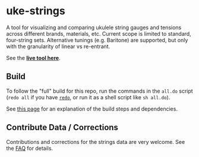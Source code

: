 
# uke-strings

A tool for visualizing and comparing ukulele string gauges and tensions across different brands, materials, etc. Current scope is limited to standard, four-string sets. Alternative tunings (e.g. Baritone) are supported, but only with the granularity of linear vs re-entrant.

See the [**live tool here**](https://tarokuriyama.com/ukestrings).

## Build

To follow the "full" build for this repo, run the commands in the `all.do` script (`redo all` if you have [`redo`](https://redo.readthedocs.io/en/latest/), or run it as a shell script like `sh all.do`).


See [this page](https://tkuriyama.github.io/general/2021/04/22/Building-Elm.html) for an explanation of the build steps and dependencies.


## Contribute Data / Corrections

Contributions and corrections for the strings data are very welcome. See the [FAQ](https://github.com/tkuriyama/uke-strings/blob/master/FAQ.md) for details.
